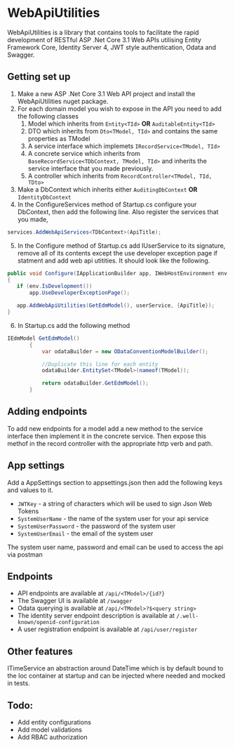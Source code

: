 
# WebApiUtilities
 
 WebApiUtilities is a library that contains tools to facilitate the rapid development of RESTful ASP .Net Core 3.1 Web APIs utilising Entity Framework Core, Identity Server 4, JWT style authentication, Odata and Swagger.
 
 
 ## Getting set up
 
 1. Make a new ASP .Net Core 3.1 Web API project and install the WebApiUtilities nuget package.
 2. For each domain model you wish to expose in the API you need to add the following classes
    1. Model which inherits from `Entity<TId>` **OR** `AuditableEntity<TId>`
    1. DTO which inherits from `Dto<TModel, TId>` and contains the same properties as TModel
    1. A service interface which implemets `IRecordService<TModel, TId>`
    1. A concrete service which inherits from `BaseRecordService<TDbContext, TModel, TId>` and inherits the service interface that you made previously.
    1. A controller which inherits from `RecordController<TModel, TId, TDto>`
 3. Make a DbContext which inherits either `AuditingDbContext` **OR** `IdentityDbContext`
 4. In the ConfigureServices method of Startup.cs configure your DbContext, then add the following line. Also register the services that you made,
 
```C#
services.AddWebApiServices<TDbContext>(ApiTitle);
```
 5. In the Configure method of Startup.cs add IUserService to its signature, remove all of its contents except the use developer exception page if statment and add web api utitities. It should look like the following.
 
 ```C#
public void Configure(IApplicationBuilder app, IWebHostEnvironment env, IUserService userService)
{
    if (env.IsDevelopment())
        app.UseDeveloperExceptionPage();

    app.AddWebApiUtilities(GetEdmModel(), userService, {ApiTitle});
}
 ```
 6. In Startup.cs add the following method

 ```C#
 IEdmModel GetEdmModel()
        {
            var odataBuilder = new ODataConventionModelBuilder();

            //Duplicate this line for each entity
            odataBuilder.EntitySet<TModel>(nameof(TModel));

            return odataBuilder.GetEdmModel();
        }
 ```
 
 ## Adding endpoints
To add new endpoints for a model add a new method to the service interface then implement it in the concrete service. Then expose this methof in the record controller with the appropriate http verb and path.

 ## App settings
 Add a AppSettings section to appsettings.json then add the following keys and values to it.
 - `JWTKey` - a string of characters which will be used to sign Json Web Tokens
 - `SystemUserName` - the name of the system user for your api service
 - `SystemUserPassword` - the password of the system user
 - `SystemUserEmail` - the email of the system user
 
 The system user name, password and email can be used to access the api via postman
  
 ## Endpoints
 * API endpoints are available at `/api/<TModel>/{id?}`
 * The Swagger UI is available at `/swagger`
 * Odata querying is available at `/api/<TModel>?$<query string>`
 * The identity server endpoint description is available at `/.well-known/openid-configuration`
 * A user registration endpoint is available at `/api/user/register`
 
 ## Other features
 ITimeService an abstraction around DateTime which is by default bound to the Ioc container at startup and can be injected where needed and mocked in tests.
 
 ## Todo:
 - Add entity configurations
 - Add model validations
 - Add RBAC authorization
